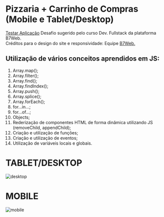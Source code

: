 # Pizzaria + Carrinho de Compras (Mobile e Tablet/Desktop)
<a href="https://leopoliveira.github.io/pizzaria/" taget="_blank">Testar Aplicação</a>
Desafio sugerido pelo curso Dev. Fullstack da plataforma B7Web.<br>
Créditos para o design do site e responsividade: Equipe <a taget="_blank" href="https://b7web.com.br/">B7Web.</a>

## Utilização de vários conceitos aprendidos em JS:

1. Array.map();
2. Array.filter();
3. Array.find();
4. Array.findIndex();
5. Array.push();
6. Array.splice();
7. Array.forEach();
8. for...in...;
9. for...of...;
10. Objects;
11. Rederização de componentes HTML de forma dinâmica utilizando JS (removeChild, appendChild);
12. Criação e utilização de funções;
13. Criação e utilização de eventos;
14. Utilização de variáveis locais e globais.

# TABLET/DESKTOP

![desktop](https://user-images.githubusercontent.com/35302072/141216175-48f966f4-c437-4f4f-bb1c-b84a33887aad.PNG)


# MOBILE

![mobile](https://user-images.githubusercontent.com/35302072/141216182-6853c890-0b87-4446-95b5-450e7150592a.PNG)
